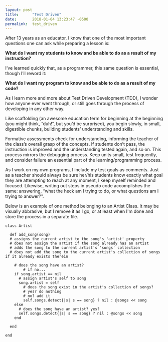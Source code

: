 ```yaml
---
layout: post
title:      "Test Driven"
date:       2018-01-04 13:23:47 -0500
permalink:  test_driven
---
```



After 13 years as an educator, I know that one of the most important questions one can ask while preparing a lesson is:

**What do I want my students to know and be able to do as a result of my instruction?**

I’ve learned quickly that, as a programmer,  this same question is essential, though I’ll reword it: 

**What do I want my program to know and be able to do as a result of my code?**

As I learn more and more about Test Driven Development (TDD), I wonder how anyone ever went through, or still goes through the process of developing in any other way.

Like scaffolding (an awesome education term for beginning at the beginning (you might think, “duh!”, but you’d be surprised), you begin slowly, in small, digestible chunks, building students’ understanding and skills.

Formative assessments check for understanding, informing the teacher of the class’s overall grasp of the concepts. If students don’t pass, the instruction is improved and the understanding tested again, and so on. This process mirrors the debugging process. Keep units small, test frequently, and consider failure an essential part of the learning/programming process.

As I work on my own programs, I include my test goals as comments. Just as a teacher should always be sure her/his students know exactly what goal they are attempting to reach at any moment, I keep myself reminded and focused. Likewise, writing out steps in pseudo code accomplishes the same: answering, “what the heck am I trying to do, or what questions am I trying to answer?”.

Below is an example of one method belonging to an Artist Class. It may be  visually abbrasive, but I remove it as I go, or at least when I'm done and store the process in a separate file.
```
class Artist

  def add_song(song)
  # assigns the current artist to the song's 'artist' property
  # does not assign the artist if the song already has an artist
  # adds the song to the current artist's 'songs' collection
  # does not add the song to the current artist's collection of songs if it already exists therein

    # does the song have an artist?
		# if no...
    if song.artist == nil
      # assign artist's self to song
      song.artist = self
        # does the song exist in the artist's collection of songs?
        # yes? do nothing
        # no? add it
        self.songs.detect{|s| s == song} ? nil : @songs << song
    else
      # does the song have an artist? yes?
      self.songs.detect{|s| s == song} ? nil : @songs << song
    end
    
  end
  
end
```
